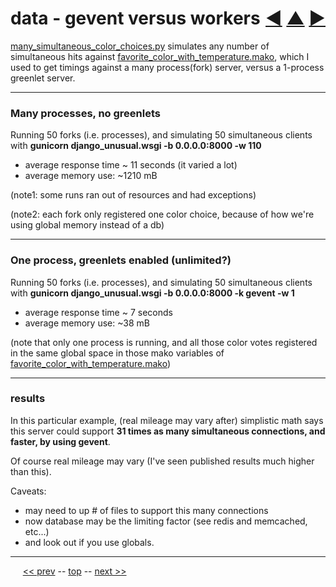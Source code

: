 data - gevent versus workers <span style="float:right;">[&#x25C0;](19.md) [&#x25B2;](../README.md) [&#x25BA;](21.md)</span>
=========

[many_simultaneous_color_choices.py](https://github.com/BrentNoorda/django_unusual/blob/master/demos/many_simultaneous_color_choices.py) simulates any number of simultaneous hits against [favorite_color_with_temperature.mako](https://github.com/BrentNoorda/django_unusual/blob/master/django_unusual/mako/examples/favorite_color_with_temperature.mako), which I used to get timings against a many process(fork) server, versus a 1-process greenlet server.

------------------------

### Many processes, no greenlets

Running 50 forks (i.e. processes), and simulating 50 simultaneous clients with __gunicorn django_unusual.wsgi -b 0.0.0.0:8000 -w 110__

* average response time ~ 11 seconds (it varied a lot)
* average memory use: ~1210 mB

(note1: some runs ran out of resources and had exceptions)

(note2: each fork only registered one color choice, because of how we're using global memory instead of a db)

------------------------

### One process, greenlets enabled (unlimited?)

Running 50 forks (i.e. processes), and simulating 50 simultaneous clients with __gunicorn django_unusual.wsgi -b 0.0.0.0:8000 -k gevent -w 1__

* average response time ~ 7 seconds
* average memory use: ~38 mB

(note that only one process is running, and all those color votes registered in the same global space in those mako variables of [favorite_color_with_temperature.mako](https://github.com/BrentNoorda/django_unusual/blob/master/django_unusual/mako/examples/favorite_color_with_temperature.mako))

------------------------

### results

In this particular example,  (real mileage may vary after) simplistic math says this server could support __31 times as many simultaneous connections, and faster, by using gevent__.

Of course real mileage may vary (I've seen published results much higher than this).

Caveats:

* may need to up # of files to support this many connections
* now database may be the limiting factor (see redis and memcached, etc...)
* and look out if you use globals.

------

&nbsp;&nbsp;&nbsp;&nbsp; [&lt;&lt; prev](19.md) -- [top](../README.md) -- [next &gt;&gt;](21.md)